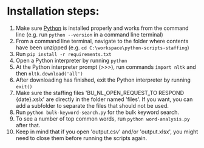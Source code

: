 # Installation steps:

1. Make sure [Python](https://www.python.org/downloads/) is installed properly and works from the command line (e.g. run ```python --version``` in a command line terminal)
2. From a command line terminal, navigate to the folder where contents have been unzipped (e.g. ```cd C:\workspace\python-scripts-staffing```)
3. Run ```pip install -r requirements.txt```
4. Open a Python interpreter by running ```python```
5. At the Python interpreter prompt (>>>), run commands ```import nltk``` and then ```nltk.download('all')```
6. After downloading has finished, exit the Python interpreter by running ```exit()```
7. Make sure the staffing files 'BU_NL_OPEN_REQUEST_TO RESPOND {date}.xslx' are directly in the folder named 'files'. If you want, you can add a subfolder to separate the files that should not be used.
8. Run ```python bulk-keyword-search.py``` for the bulk keyword search.
9. To see a number of top common words, run ```python word-analysis.py``` after that.
10. Keep in mind that if you open 'output.csv' and/or 'output.xlsx', you might need to close them before running the scripts again.